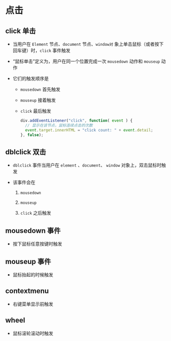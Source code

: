 # 点击

## click 单击

+ 当用户在 `Element` 节点、`document` 节点、`window对` 象上单击鼠标（或者按下回车键）时，`click` 事件触发

+ “鼠标单击”定义为，用户在同一个位置完成一次 `mousedown` 动作和 `mouseup` 动作

+ 它们的触发顺序是

  + `mousedown` 首先触发

  + `mouseup` 接着触发

  + `click` 最后触发

    ```js
    div.addEventListener("click", function( event ) {
      // 显示在该节点，鼠标连续点击的次数
      event.target.innerHTML = "click count: " + event.detail;
    }, false);
    ```

## dblclick 双击

+ `dblclick` 事件当用户在 `element` 、`document`、 `window` 对象上，双击鼠标时触发

+ 该事件会在

    1. `mousedown`

    2. `mouseup`

    3. `click` 之后触发

## mousedown 事件

+ 按下鼠标任意按键时触发

## mouseup 事件

+ 鼠标抬起的时候触发

## contextmenu

+ 右键菜单显示前触发

## wheel

+ 鼠标滚轮滚动时触发
